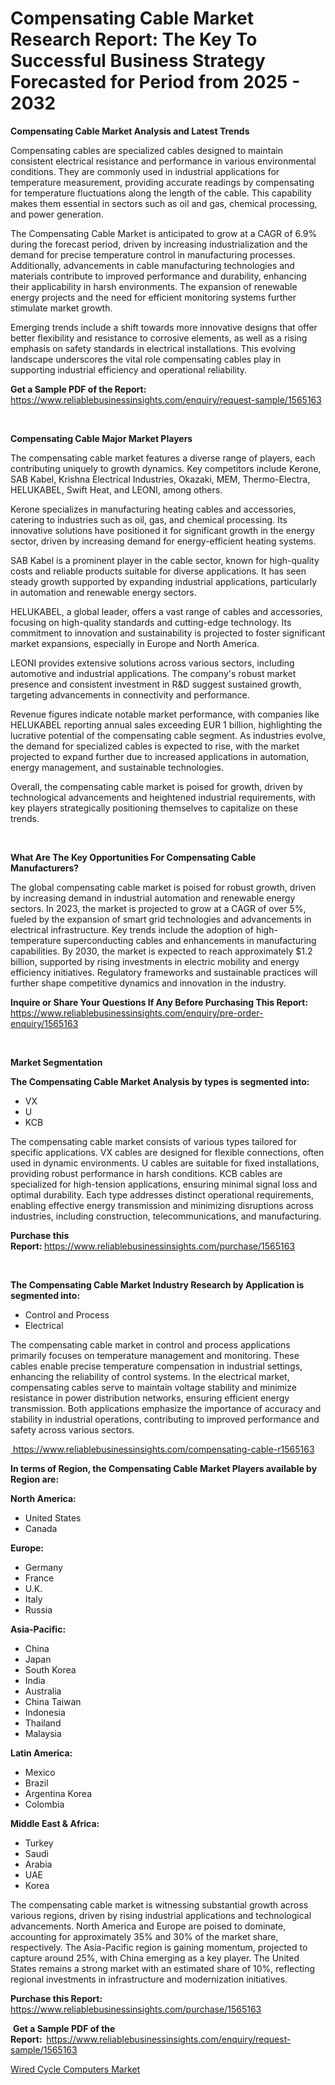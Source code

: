 <p><h1>Compensating Cable Market Research Report: The Key To Successful Business Strategy Forecasted for Period from 2025 - 2032</h1></p><p><strong>Compensating Cable Market Analysis and Latest Trends</strong></p>
<p><p>Compensating cables are specialized cables designed to maintain consistent electrical resistance and performance in various environmental conditions. They are commonly used in industrial applications for temperature measurement, providing accurate readings by compensating for temperature fluctuations along the length of the cable. This capability makes them essential in sectors such as oil and gas, chemical processing, and power generation.</p><p>The Compensating Cable Market is anticipated to grow at a CAGR of 6.9% during the forecast period, driven by increasing industrialization and the demand for precise temperature control in manufacturing processes. Additionally, advancements in cable manufacturing technologies and materials contribute to improved performance and durability, enhancing their applicability in harsh environments. The expansion of renewable energy projects and the need for efficient monitoring systems further stimulate market growth. </p><p>Emerging trends include a shift towards more innovative designs that offer better flexibility and resistance to corrosive elements, as well as a rising emphasis on safety standards in electrical installations. This evolving landscape underscores the vital role compensating cables play in supporting industrial efficiency and operational reliability.</p></p>
<p><strong>Get a Sample PDF of the Report:&nbsp;</strong> <a href="https://www.reliablebusinessinsights.com/enquiry/request-sample/1565163?utm_campaign=3109&utm_medium=2&utm_source=Github&utm_content=ia&utm_term=06042025&utm_id=compensating-cable">https://www.reliablebusinessinsights.com/enquiry/request-sample/1565163</a></p>
<p>&nbsp;</p>
<p><strong>Compensating Cable Major Market Players</strong></p>
<p><p>The compensating cable market features a diverse range of players, each contributing uniquely to growth dynamics. Key competitors include Kerone, SAB Kabel, Krishna Electrical Industries, Okazaki, MEM, Thermo-Electra, HELUKABEL, Swift Heat, and LEONI, among others. </p><p>Kerone specializes in manufacturing heating cables and accessories, catering to industries such as oil, gas, and chemical processing. Its innovative solutions have positioned it for significant growth in the energy sector, driven by increasing demand for energy-efficient heating systems.</p><p>SAB Kabel is a prominent player in the cable sector, known for high-quality costs and reliable products suitable for diverse applications. It has seen steady growth supported by expanding industrial applications, particularly in automation and renewable energy sectors.</p><p>HELUKABEL, a global leader, offers a vast range of cables and accessories, focusing on high-quality standards and cutting-edge technology. Its commitment to innovation and sustainability is projected to foster significant market expansions, especially in Europe and North America.</p><p>LEONI provides extensive solutions across various sectors, including automotive and industrial applications. The company's robust market presence and consistent investment in R&D suggest sustained growth, targeting advancements in connectivity and performance.</p><p>Revenue figures indicate notable market performance, with companies like HELUKABEL reporting annual sales exceeding EUR 1 billion, highlighting the lucrative potential of the compensating cable segment. As industries evolve, the demand for specialized cables is expected to rise, with the market projected to expand further due to increased applications in automation, energy management, and sustainable technologies.</p><p>Overall, the compensating cable market is poised for growth, driven by technological advancements and heightened industrial requirements, with key players strategically positioning themselves to capitalize on these trends.</p></p>
<p>&nbsp;</p>
<p><strong>What Are The Key Opportunities For Compensating Cable Manufacturers?</strong></p>
<p><p>The global compensating cable market is poised for robust growth, driven by increasing demand in industrial automation and renewable energy sectors. In 2023, the market is projected to grow at a CAGR of over 5%, fueled by the expansion of smart grid technologies and advancements in electrical infrastructure. Key trends include the adoption of high-temperature superconducting cables and enhancements in manufacturing capabilities. By 2030, the market is expected to reach approximately $1.2 billion, supported by rising investments in electric mobility and energy efficiency initiatives. Regulatory frameworks and sustainable practices will further shape competitive dynamics and innovation in the industry.</p></p>
<p><strong>Inquire or Share Your Questions If Any Before Purchasing This Report:</strong> <a href="https://www.reliablebusinessinsights.com/enquiry/pre-order-enquiry/1565163?utm_campaign=3109&utm_medium=2&utm_source=Github&utm_content=ia&utm_term=06042025&utm_id=compensating-cable">https://www.reliablebusinessinsights.com/enquiry/pre-order-enquiry/1565163</a></p>
<p>&nbsp;</p>
<p><strong>Market Segmentation</strong></p>
<p><strong>The Compensating Cable Market Analysis by types is segmented into:</strong></p>
<p><ul><li>VX</li><li>U</li><li>KCB</li></ul></p>
<p><p>The compensating cable market consists of various types tailored for specific applications. VX cables are designed for flexible connections, often used in dynamic environments. U cables are suitable for fixed installations, providing robust performance in harsh conditions. KCB cables are specialized for high-tension applications, ensuring minimal signal loss and optimal durability. Each type addresses distinct operational requirements, enabling effective energy transmission and minimizing disruptions across industries, including construction, telecommunications, and manufacturing.</p></p>
<p><strong>Purchase this Report:&nbsp;</strong><a href="https://www.reliablebusinessinsights.com/purchase/1565163?utm_campaign=3109&utm_medium=2&utm_source=Github&utm_content=ia&utm_term=06042025&utm_id=compensating-cable">https://www.reliablebusinessinsights.com/purchase/1565163</a></p>
<p>&nbsp;</p>
<p><strong>The Compensating Cable Market Industry Research by Application is segmented into:</strong></p>
<p><ul><li>Control and Process</li><li>Electrical</li></ul></p>
<p><p>The compensating cable market in control and process applications primarily focuses on temperature management and monitoring. These cables enable precise temperature compensation in industrial settings, enhancing the reliability of control systems. In the electrical market, compensating cables serve to maintain voltage stability and minimize resistance in power distribution networks, ensuring efficient energy transmission. Both applications emphasize the importance of accuracy and stability in industrial operations, contributing to improved performance and safety across various sectors.</p></p>
<p><a href="https://www.reliablebusinessinsights.com/compensating-cable-r1565163?utm_campaign=3109&utm_medium=2&utm_source=Github&utm_content=ia&utm_term=06042025&utm_id=compensating-cable">&nbsp;https://www.reliablebusinessinsights.com/compensating-cable-r1565163</a></p>
<p><strong>In terms of Region, the Compensating Cable Market Players available by Region are:</strong></p>
<p>
    <p> <strong> North America: </strong>
        <ul>
            <li>United States</li>
            <li>Canada</li>
        </ul>
        </p> 
    <p> <strong> Europe: </strong>
        <ul>
            <li>Germany</li>
            <li>France</li>
            <li>U.K.</li>
            <li>Italy</li>
            <li>Russia</li>
        </ul>
        </p> 
    <p> <strong> Asia-Pacific: </strong>
        <ul>
            <li>China</li>
            <li>Japan</li>
            <li>South Korea</li>
            <li>India</li>
            <li>Australia</li>
            <li>China Taiwan</li>
            <li>Indonesia</li>
            <li>Thailand</li>
            <li>Malaysia</li>
        </ul>
        </p> 
    <p> <strong> Latin America: </strong>
        <ul>
            <li>Mexico</li>
            <li>Brazil</li>
            <li>Argentina Korea</li>
            <li>Colombia</li>
        </ul>
        </p> 
    <p> <strong> Middle East & Africa: </strong>
        <ul>
            <li>Turkey</li>
            <li>Saudi</li>
            <li>Arabia</li>
            <li>UAE</li>
            <li>Korea</li>
        </ul>
    </p>
    </p>
<p><p>The compensating cable market is witnessing substantial growth across various regions, driven by rising industrial applications and technological advancements. North America and Europe are poised to dominate, accounting for approximately 35% and 30% of the market share, respectively. The Asia-Pacific region is gaining momentum, projected to capture around 25%, with China emerging as a key player. The United States remains a strong market with an estimated share of 10%, reflecting regional investments in infrastructure and modernization initiatives.</p></p>
<p><strong>Purchase this Report: </strong><a href="https://www.reliablebusinessinsights.com/purchase/1565163?utm_campaign=3109&utm_medium=2&utm_source=Github&utm_content=ia&utm_term=06042025&utm_id=compensating-cable">https://www.reliablebusinessinsights.com/purchase/1565163</a></p>
<p>&nbsp;<strong>Get a Sample PDF of the Report:&nbsp;&nbsp;</strong><a href="https://www.reliablebusinessinsights.com/enquiry/request-sample/1565163?utm_campaign=3109&utm_medium=2&utm_source=Github&utm_content=ia&utm_term=06042025&utm_id=compensating-cable">https://www.reliablebusinessinsights.com/enquiry/request-sample/1565163</a></p>
<p><strong></strong></p>
<p><p><a href="https://github.com/jhamygunler/Market-Research-Report-List-1/blob/main/wired-cycle-computers-market.md?utm_campaign=3109&utm_medium=2&utm_source=Github&utm_content=ia&utm_term=06042025&utm_id=compensating-cable">Wired Cycle Computers Market</a></p></p>